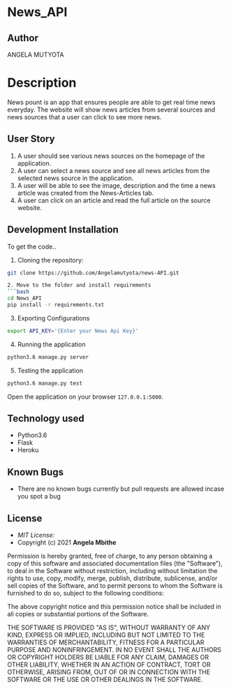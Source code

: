 # News_API

## Author

ANGELA MUTYOTA

# Description
News pount is an app that ensures people are able to get real time news everyday. The website will show news articles from several sources and news sources that a user can click to see more news. 


## User Story

1. A user should see various news sources on the homepage of the application.
2. A user can select a news source and see all news articles from the selected news source in the application.
3. A user will be able to see the image, description and the time a news article was created from the News-Articles tab.
4. A user can click on an article and read the full article on the source website.


## Development Installation
To get the code..

1. Cloning the repository:
  ```bash
  git clone https://github.com/Angelamutyota/news-API.git

2. Move to the folder and install requirements
  ```bash
  cd News_API
  pip install -r requirements.txt
  ```
3. Exporting Configurations
  ```bash
  export API_KEY='{Enter your News Api Key}'
  ```
4. Running the application
  ```bash
  python3.6 manage.py server
  ```
5. Testing the application
  ```bash
  python3.6 manage.py test
  ```
Open the application on your browser `127.0.0.1:5000`.


## Technology used

* Python3.6
* Flask
* Heroku


## Known Bugs
* There are no known bugs currently but pull requests are allowed incase you spot a bug


## License
* *MIT License:*
* Copyright (c) 2021 **Angela Mbithe**

Permission is hereby granted, free of charge, to any person obtaining a copy of this software and associated documentation files (the "Software"), to deal in the Software without restriction, including without limitation the rights to use, copy, modify, merge, publish, distribute, sublicense, and/or sell copies of the Software, and to permit persons to whom the Software is furnished to do so, subject to the following conditions:

The above copyright notice and this permission notice shall be included in all copies or substantial portions of the Software.

THE SOFTWARE IS PROVIDED "AS IS", WITHOUT WARRANTY OF ANY KIND, EXPRESS OR IMPLIED, INCLUDING BUT NOT LIMITED TO THE WARRANTIES OF MERCHANTABILITY, FITNESS FOR A PARTICULAR PURPOSE AND NONINFRINGEMENT. IN NO EVENT SHALL THE AUTHORS OR COPYRIGHT HOLDERS BE LIABLE FOR ANY CLAIM, DAMAGES OR OTHER LIABILITY, WHETHER IN AN ACTION OF CONTRACT, TORT OR OTHERWISE, ARISING FROM, OUT OF OR IN CONNECTION WITH THE SOFTWARE OR THE USE OR OTHER DEALINGS IN THE SOFTWARE.